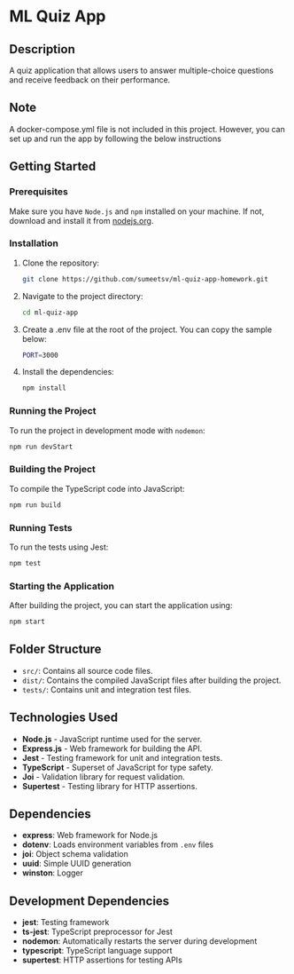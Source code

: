 # ML Quiz App

## Description

A quiz application that allows users to answer multiple-choice questions and receive feedback on their performance.

## Note
A docker-compose.yml file is not included in this project. However, you can set up and run the app by following the below instructions

## Getting Started

### Prerequisites

Make sure you have `Node.js` and `npm` installed on your machine. If not, download and install it from [nodejs.org](https://nodejs.org/).

### Installation

1. Clone the repository:
    ```bash
    git clone https://github.com/sumeetsv/ml-quiz-app-homework.git
    ```
2. Navigate to the project directory:
    ```bash
    cd ml-quiz-app
    ```
3. Create a .env file at the root of the project. You can copy the sample below:
    ```bash
    PORT=3000
    ```
4. Install the dependencies:
    ```bash
    npm install
    ```

### Running the Project

To run the project in development mode with `nodemon`:

```bash
npm run devStart
```

### Building the Project

To compile the TypeScript code into JavaScript:

```bash
npm run build
```

### Running Tests

To run the tests using Jest:

```bash
npm test
```

### Starting the Application

After building the project, you can start the application using:

```bash
npm start
```

## Folder Structure

- `src/`: Contains all source code files.
- `dist/`: Contains the compiled JavaScript files after building the project.
- `tests/`: Contains unit and integration test files.

## Technologies Used

- **Node.js** - JavaScript runtime used for the server.
- **Express.js** - Web framework for building the API.
- **Jest** - Testing framework for unit and integration tests.
- **TypeScript** - Superset of JavaScript for type safety.
- **Joi** - Validation library for request validation.
- **Supertest** - Testing library for HTTP assertions.

## Dependencies

-   **express**: Web framework for Node.js
-   **dotenv**: Loads environment variables from `.env` files
-   **joi**: Object schema validation
-   **uuid**: Simple UUID generation
-   **winston**: Logger

## Development Dependencies

-   **jest**: Testing framework
-   **ts-jest**: TypeScript preprocessor for Jest
-   **nodemon**: Automatically restarts the server during development
-   **typescript**: TypeScript language support
-   **supertest**: HTTP assertions for testing APIs

